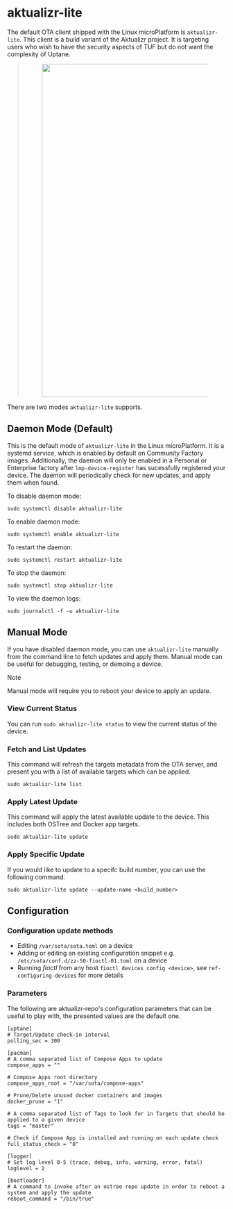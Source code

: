 # aktualizr-lite

The default OTA client shipped with the Linux microPlatform is
`aktualizr-lite`. This client is a build variant of the Aktualizr
project. It is targeting users who wish to have the security aspects of
TUF but do not want the complexity of Uptane.

> <figure>
> <img src="/_static/diagrams/aktualizr-lite/aktualizr-lite.png" class="align-center" style="width:8in" />
> </figure>

There are two modes `aktualizr-lite` supports.

## Daemon Mode (Default)

This is the default mode of `aktualizr-lite` in the Linux microPlatform.
It is a systemd service, which is enabled by default on Community
Factory images. Additionally, the daemon will only be enabled in a
Personal or Enterprise factory after `lmp-device-register` has
sucessfully registered your device. The daemon will periodically check
for new updates, and apply them when found.

To disable daemon mode:

`sudo systemctl disable aktualizr-lite`

To enable daemon mode:

`sudo systemctl enable aktualizr-lite`

To restart the daemon:

`sudo systemctl restart aktualizr-lite`

To stop the daemon:

`sudo systemctl stop aktualizr-lite`

To view the daemon logs:

`sudo journalctl -f -u aktualizr-lite`

## Manual Mode

If you have disabled daemon mode, you can use `aktualizr-lite` manually
from the command line to fetch updates and apply them. Manual mode can
be useful for debugging, testing, or demoing a device.

Note

Manual mode will require you to reboot your device to apply an update.

### View Current Status

You can run `sudo aktualizr-lite status` to view the current status of
the device.

### Fetch and List Updates

This command will refresh the targets metadata from the OTA server, and
present you with a list of available targets which can be applied.

`sudo aktualizr-lite list`

### Apply Latest Update

This command will apply the latest available update to the device. This
includes both OSTree and Docker app targets.

`sudo aktualizr-lite update`

### Apply Specific Update

If you would like to update to a specifc build number, you can use the
following command.

`sudo aktualizr-lite update --update-name <build_number>`

## Configuration

### Configuration update methods

-   Editing `/var/sota/sota.toml` on a device
-   Adding or editing an existing configuration snippet e.g.
    `/etc/sota/conf.d/zz-50-fioctl-01.toml` on a device
-   Running *fioctl* from any host `fioctl devices config <device>`, see
    `ref-configuring-devices` for more details

### Parameters

The following are aktualizr-repo's configuration parameters that can be
useful to play with, the presented values are the default one.

    [uptane]
    # Target/Update check-in interval
    polling_sec = 300

    [pacman]
    # A comma separated list of Compose Apps to update
    compose_apps = ""

    # Compose Apps root directory
    compose_apps_root = "/var/sota/compose-apps"

    # Prune/Delete unused docker containers and images
    docker_prune = "1"

    # A comma separated list of Tags to look for in Targets that should be applied to a given device
    tags = "master"

    # Check if Compose App is installed and running on each update check
    full_status_check = "0"

    [logger]
    # Set log level 0-5 (trace, debug, info, warning, error, fatal)
    loglevel = 2

    [bootloader]
    # A command to invoke after an ostree repo update in order to reboot a system and apply the update
    reboot_command = "/bin/true"

